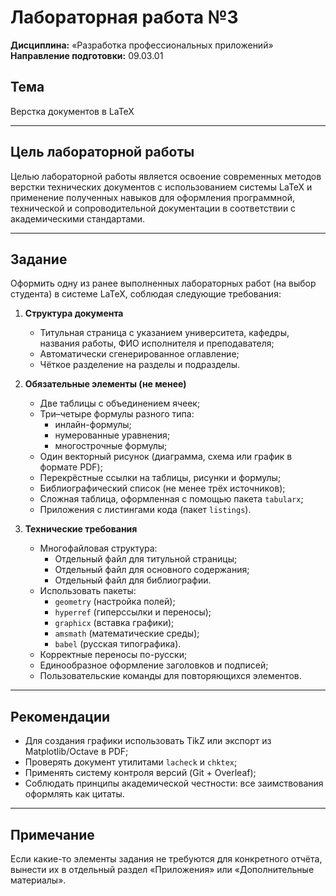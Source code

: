 # Лабораторная работа №3
**Дисциплина:** «Разработка профессиональных приложений»  
**Направление подготовки:** 09.03.01  

## Тема  
Верстка документов в LaTeX

---

## Цель лабораторной работы  
Целью лабораторной работы является освоение современных методов верстки технических документов с использованием системы LaTeX и применение полученных навыков для оформления программной, технической и сопроводительной документации в соответствии с академическими стандартами.

---

## Задание  
Оформить одну из ранее выполненных лабораторных работ (на выбор студента) в системе LaTeX, соблюдая следующие требования:

1. **Структура документа**  
   - Титульная страница с указанием университета, кафедры, названия работы, ФИО исполнителя и преподавателя;  
   - Автоматически сгенерированное оглавление;  
   - Чёткое разделение на разделы и подразделы.

2. **Обязательные элементы (не менее)**  
   * Две таблицы с объединением ячеек;  
   * Три–четыре формулы разного типа:  
     - инлайн-формулы;  
     - нумерованные уравнения;  
     - многострочные формулы;  
   * Один векторный рисунок (диаграмма, схема или график в формате PDF);  
   * Перекрёстные ссылки на таблицы, рисунки и формулы;  
   * Библиографический список (не менее трёх источников);  
   * Сложная таблица, оформленная с помощью пакета `tabularx`;  
   * Приложения с листингами кода (пакет `listings`).

3. **Технические требования**  
   - Многофайловая структура:  
     - Отдельный файл для титульной страницы;  
     - Отдельный файл для основного содержания;  
     - Отдельный файл для библиографии.  
   - Использовать пакеты:  
     - `geometry` (настройка полей);  
     - `hyperref` (гиперссылки и переносы);  
     - `graphicx` (вставка графики);  
     - `amsmath` (математические среды);  
     - `babel` (русская типографика).  
   - Корректные переносы по-русски;  
   - Единообразное оформление заголовков и подписей;  
   - Пользовательские команды для повторяющихся элементов.

---

## Рекомендации  
- Для создания графики использовать TikZ или экспорт из Matplotlib/Octave в PDF;  
- Проверять документ утилитами `lacheck` и `chktex`;  
- Применять систему контроля версий (Git + Overleaf);  
- Соблюдать принципы академической честности: все заимствования оформлять как цитаты.

---

## Примечание  
Если какие-то элементы задания не требуются для конкретного отчёта, вынести их в отдельный раздел «Приложения» или «Дополнительные материалы».  
